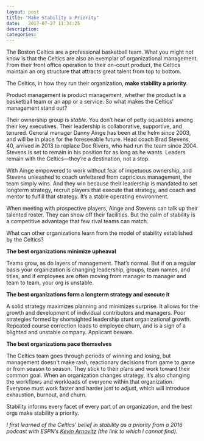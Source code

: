 ```yaml
---
layout: post
title: "Make Stability a Priority"
date:   2017-07-27 11:34:25
description:
categories:
---
```

The Boston Celtics are a professional basketball team. What you might not know is that the Celtics are also an exemplar of organizational management. From their front office operation to their on-court product, the Celtics maintain an org structure that attracts great talent from top to bottom.

The Celtics, in how they run their organization, **make stability a priority**.

Product management is product management, whether the product is a basketball team or an app or a service. So what makes the Celtics’ management stand out?

Their ownership group is *stable*. You don’t hear of petty squabbles among their key executives. Their leadership is collaborative, supportive, and tenured. General manager Danny Ainge has been at the helm since 2003, and will be in place for the foreseeable future. Head coach Brad Stevens, 40, arrived in 2013 to replace Doc Rivers, who had run the team since 2004. Stevens is set to remain in his position for as long as he wants. Leaders remain with the Celtics—they’re a destination, not a stop.

With Ainge empowered to work without fear of impetuous ownership, and Stevens unleashed to coach unfettered from  capricious management, the team simply wins. And they win because their leadership is mandated to set longterm strategy, recruit players that execute that strategy, and coach and mentor to fulfill that strategy. It’s a stable operating environment.

When meeting with prospective players, Ainge and Stevens can talk up their talented roster. They can show off their facilities. But the calm of stability is a competitive advantage that few rival teams can match.

What can other organizations learn from the model of stability established by the Celtics?

**The best organizations minimize upheaval**

Teams grow, as do layers of management. That’s normal. But if on a regular basis your organization is changing leadership, groups, team names, and titles, and if employees are often moving from manager to manager and team to team, your org is unstable.

**The best organizations form a longterm strategy and execute it**

A solid strategy maximizes planning and minimizes surprise. It allows for the growth and development of individual contributors and managers. Poor strategies formed by shortsighted leadership stunt organizational growth. Repeated course correction leads to employee churn, and is a sign of a blighted and unstable company. Applicant beware.

**The best organizations pace themselves**

The Celtics team goes through periods of winning and losing, but management doesn't make rash, reactionary decisions from game to game or from season to season. They stick to their plans and work toward their common goal. When an organization changes strategy, it’s also changing the workflows and workloads of everyone within that organization. Everyone must work faster and harder just to adjust, which will introduce exhaustion, burnout, and churn.

Stability informs every facet of every part of an organization, and the best orgs make stability a priority.

*I first learned of the Celtics’ belief in stability as a priority from a 2016 podcast with ESPN’s [Kevin Arnovitz](https://twitter.com/kevinarnovitz) (the link to which I cannot find).*
